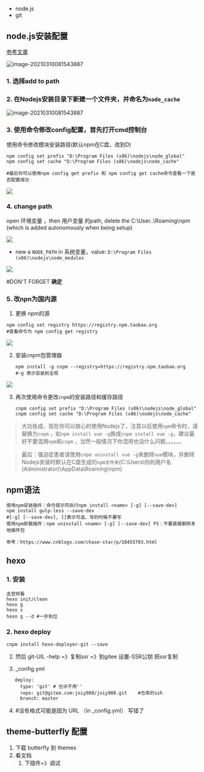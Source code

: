 # 

- node.js
- git

## node.js安装配置

[参考文章](https://blog.csdn.net/qq_40593308/article/details/110559838)

![image-20210310081543887](https://www.runoob.com/wp-content/uploads/2014/03/install-node-msi-version-on-windows-step5.png)

### 1. 选择add to path

### 2. 在Nodejs安装目录下新建一个文件夹，并命名为`node_cache`

![image-20210310081543887](https://img-blog.csdnimg.cn/img_convert/3945e6f0dfeaa4896aea26725dc8c202.png)

### 3. 使用命令修改config配置，首先打开cmd控制台

使用命令修改模块安装路径(默认npm在C盘，改到D)

```
npm config set prefix "D:\Program Files (x86)\nodejs\node_global"
npm config set cache "D:\Program Files (x86)\nodejs\node_cache"

#最后你可以使用npm config get prefix 和 npm config get cache命令查看一下是否配置成功
```
![](https://img-blog.csdnimg.cn/img_convert/3ffbfb3334fcc4ddc33766c248000023.png)

### 4. change path

open 环境变量 ，then 用户变量 的path, delete the C:\User\..\Roaming\npm (which is added autonomously when being setup)

![](https://img-blog.csdnimg.cn/img_convert/e0a92bac210aeac0627e6deaa5584d13.png)

- new a ```NODE_PATH``` in 系统变量，value: ```D:\Program Files (x86)\nodejs\node_modules	```

![](https://img-blog.csdnimg.cn/img_convert/3ea167beb3bcddea9c686511e5d6b89c.png)

#DON'T FORGET **确定**

### 5. 改npn为国内源

1. 更换 npm的源

```node
npm config set registry https://registry.npm.taobao.org
#查看命令为 npm config get registry
```

![](https://img-blog.csdnimg.cn/img_convert/5eecfe1b40f3433406398a0f7b9c9d33.png)

2. 安装cnpm包管理器

   ```node
   npm install -g cnpm --registry=https://registry.npm.taobao.org
   #-g 表示安装到全局
   ```

![](https://img-blog.csdnimg.cn/img_convert/4ce75e2637376ee4a3542d6a7ed649d2.png)

3. 再次使用命令更改`cnpm`的安装路径和缓存路径

   ```
   cnpm config set prefix "D:\Program Files (x86)\nodejs\node_global"
   cnpm config set cache "D:\Program Files (x86)\nodejs\node_cache"
   ```

> 大功告成，现在你可以放心的使用Nodejs了，注意以后使用`npm`命令时，请替换为`cnpm` ，如`npm install vue -g`换成`cnpm install vue -g`，建议最好不要混用`npm`和`cnpm` ，当然一般情况下你混用也没什么问题。。。。。。

> 最后：强迫症患者请使用`cnpm uninstall vue -g`来删除`vue`模块，并删除Nodejs安装时默认在C盘生成的`npm文件夹`(C:\Users\你的用户名(Administrator)\AppData\Roaming\npm)



## npm语法

````
使用npm安装插件：命令提示符执行npm install <name> [-g] [--save-dev]
npm install gulp-less --save-dev
#[-g] [--save-dev], []表示可选，写的时候不要写
使用npm卸载插件：npm uninstall <name> [-g] [--save-dev] PS：不要直接删除本地插件包

参考：https://www.cnblogs.com/chase-star/p/10455703.html
````

## hexo

### 1. 安装 

```
去官网看
hexo init/clean
hexo g
hexo s
hexo g --d #一步到位
```

### 2. hexo deploy

```
cnpm install hexo-deployer-git --save
```

2. 然后 git-UIL -help =》复制ssr
   =》到gitee 设置-SSR公钥  把ssr复制

3. _config.yml
```
   deploy:
     type: 'git' # 也许不用''
     repo: git@gitee.com:joiy908/joiy908.git    #仓库的ssh
     branch: master
```

4. #没有格式可能是因为 URL （in _config.yml） 写错了

## theme-butterfly 配置

1. 下载 butterfly 到 themes
2. 看文档
   1. 下插件=》调试